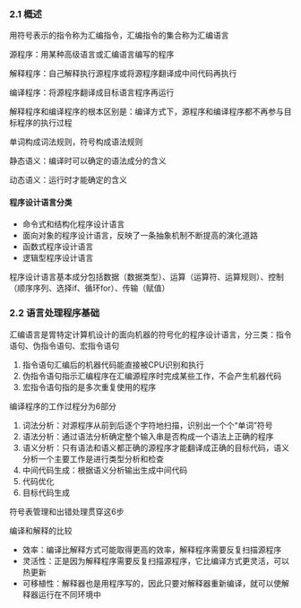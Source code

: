 ### 2.1 概述
用符号表示的指令称为汇编指令，汇编指令的集合称为汇编语言

源程序：用某种高级语言或汇编语言编写的程序

解释程序：自己解释执行源程序或将源程序翻译成中间代码再执行

编译程序：将源程序翻译成目标语言程序再运行

解释程序和编译程序的根本区别是：编译方式下，源程序和编译程序都不再参与目标程序的执行过程

单词构成词法规则，符号构成语法规则

静态语义：编译时可以确定的语法成分的含义

动态语义：运行时才能确定的含义

#### 程序设计语言分类
* 命令式和结构化程序设计语言
* 面向对象的程序设计语言，反映了一条抽象机制不断提高的演化道路
* 函数式程序设计语言
* 逻辑型程序设计语言

程序设计语言基本成分包括数据（数据类型）、运算（运算符、运算规则）、控制（顺序序列、选择if、循环for）、传输（赋值）

### 2.2 语言处理程序基础

汇编语言是胃特定计算机设计的面向机器的符号化的程序设计语言，分三类：指令语句、伪指令语句、宏指令语句

1. 指令语句汇编后的机器代码能直接被CPU识别和执行
2. 伪指令语句指示汇编程序在汇编源程序时完成某些工作，不会产生机器代码
3. 宏指令语句指的是多次重复使用的程序

编译程序的工作过程分为6部分

1. 词法分析：对源程序从前到后逐个字符地扫描，识别出一个个“单词”符号
2. 语法分析：通过语法分析确定整个输入串是否构成一个语法上正确的程序
3. 语义分析：只有语法和语义都正确的源程序才能翻译成正确的目标代码，语义分析一个主要工作是进行类型分析和检查
4. 中间代码生成：根据语义分析输出生成中间代码
5. 代码优化
6. 目标代码生成

符号表管理和出错处理贯穿这6步

编译和解释的比较

* 效率：编译比解释方式可能取得更高的效率，解释程序需要反复扫描源程序
* 灵活性：正是因为解释程序需要反复扫描源程序，它比编译方式更灵活，可以热更新
* 可移植性：解释器也是用程序写的，因此只要对解释器重新编译，就可以使解释器运行在不同环境中